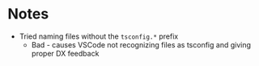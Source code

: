 # Notes

- Tried naming files without the `tsconfig.*` prefix
  - Bad - causes VSCode not recognizing files as tsconfig and giving proper DX feedback
